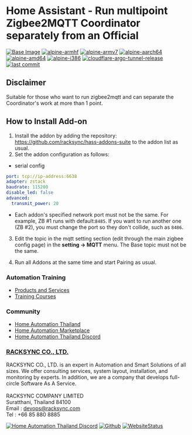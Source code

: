 # Home Assistant - Run multipoint Zigbee2MQTT Coordinator separately from an Official 

[![Base Image](https://img.shields.io/badge/Base%20Image-3.18-blue)](https://github.com/home-assistant/docker-base)  [![alpine-armhf](https://img.shields.io/badge/armhf-yes-brightgreen)](https://alpinelinux.org/releases/) 
[![alpine-armv7](https://img.shields.io/badge/armv7-yes-brightgreen)](https://alpinelinux.org/releases/) 
[![alpine-aarch64](https://img.shields.io/badge/aarch64-yes-brightgreen)](https://alpinelinux.org/releases/) 
[![alpine-amd64](https://img.shields.io/badge/amd64-yes-brightgreen)](https://alpinelinux.org/releases/) 
[![alpine-i386](https://img.shields.io/badge/i386-yes-brightgreen)](https://alpinelinux.org/releases/)
[![cloudflare-argo-tunnel-release](https://img.shields.io/github/v/release/racksync/hass-addons-multipoint-zigbee)](https://github.com/racksync/hass-addons-multipoint-zigbee/releases) [![last commit](https://img.shields.io/github/last-commit/racksync/hass-addons-multipoint-zigbee)](https://github.com/racksync/hass-addons-multipoint-zigbee/commit/)

## Disclaimer ###

Suitable for those who want to run zigbee2mqtt and can separate the Coordinator's work at more than 1 point.

## How to Install Add-on

1) Install the addon by adding the repository: https://github.com/racksync/hass-addons-suite to the addon list as usual.
2) Set the addon configuration as follows:
- serial config
```yaml
port: tcp://ip-address:6638
adapter: zstack
baudrate: 115200
disable_led: false
advanced:
  transmit_power: 20
```
- Each addon's specified network port must not be the same. For example, ZB #1 runs with default:```8485```. If you want to run another one (ZB #2), you must change the port so they don't collide, such as ```8486```.

3) Edit the topic in the mqtt setting section (edit through the main zigbee config page) in the **setting -> MQTT** menu. The Base topic must not be the same.

4) Run all Addons at the same time and start Pairing as usual.


### Automation Training

- [Products and Services](http://racksync.com)
- [Training Courses](https://facebook.com/racksync)

### Community

- [Home Automation Thailand](https://www.facebook.com/groups/hathailand)
- [Home Automation Marketplace](https://www.facebook.com/groups/hatmarketplace)
- [Home Automation Thailand Discord](https://discord.gg/Wc5CwnWkp4) 

### [RACKSYNC CO., LTD.](https://racksync.com)

RACKSYNC CO., LTD. is an expert in Automation and Smart Solutions of all sizes. We offer consulting services, system layout, installation, and monitoring by experts. In addition, we are a company that develops full-circle Software As A Service.
\
\
RACKSYNC COMPANY LIMITED \
Suratthani, Thailand 84100 \
Email : devops@racksync.com \
Tel : +66 85 880 8885 

[![Home Automation Thailand Discord](https://img.shields.io/discord/986181205504438345?style=for-the-badge)](https://discord.gg/Wc5CwnWkp4) [![Github](https://img.shields.io/github/followers/racksync?style=for-the-badge)](https://github.com/racksync) 
[![WebsiteStatus](https://img.shields.io/website?down_color=grey&down_message=Offline&style=for-the-badge&up_color=green&up_message=Online&url=https%3A%2F%2Fracksync.com)](https://racksync.com)